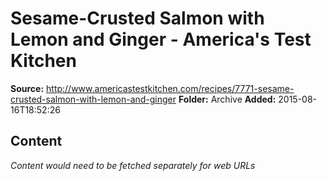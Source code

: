 # Sesame-Crusted Salmon with Lemon and Ginger - America's Test Kitchen

**Source:** http://www.americastestkitchen.com/recipes/7771-sesame-crusted-salmon-with-lemon-and-ginger
**Folder:** Archive
**Added:** 2015-08-16T18:52:26




## Content
*Content would need to be fetched separately for web URLs*
